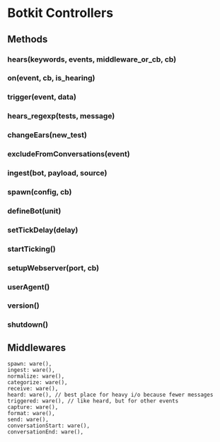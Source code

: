 # Botkit Controllers



## Methods


### hears(keywords, events, middleware_or_cb, cb)

### on(event, cb, is_hearing)

### trigger(event, data)

### hears_regexp(tests, message)

### changeEars(new_test)

### excludeFromConversations(event)

### ingest(bot, payload, source)
### spawn(config, cb)
### defineBot(unit)
### setTickDelay(delay)
### startTicking()

### setupWebserver(port, cb)

### userAgent()
### version()
### shutdown()




## Middlewares
    spawn: ware(),
    ingest: ware(),
    normalize: ware(),
    categorize: ware(),
    receive: ware(),
    heard: ware(), // best place for heavy i/o because fewer messages
    triggered: ware(), // like heard, but for other events
    capture: ware(),
    format: ware(),
    send: ware(),
    conversationStart: ware(),
    conversationEnd: ware(),
